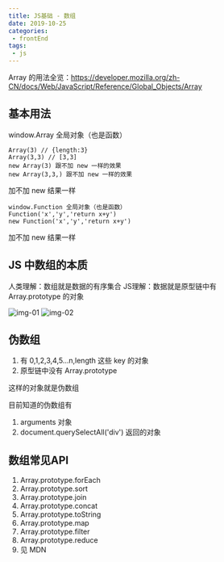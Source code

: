 ```yaml
---
title: JS基础 - 数组
date: 2019-10-25
categories:
 - frontEnd
tags:
 - js
---
```


Array 的用法全览：https://developer.mozilla.org/zh-CN/docs/Web/JavaScript/Reference/Global_Objects/Array

## 基本用法

window.Array 全局对象（也是函数）

```
Array(3) // {length:3} 
Array(3,3) // [3,3] 
new Array(3) 跟不加 new 一样的效果
new Array(3,3,) 跟不加 new 一样的效果
```

加不加 new 结果一样

```
window.Function 全局对象（也是函数）
Function('x','y','return x+y')
new Function('x','y','return x+y')
```

加不加 new 结果一样

## JS 中数组的本质

人类理解：数组就是数据的有序集合
JS理解：数据就是原型链中有 Array.prototype 的对象

![img-01](img-01.png)
![img-02](img-02.jpg)
## 伪数组

1. 有 0,1,2,3,4,5...n,length 这些 key 的对象
2. 原型链中没有 Array.prototype

这样的对象就是伪数组



目前知道的伪数组有

1. arguments 对象
2. document.querySelectAll('div') 返回的对象



## 数组常见API

1. Array.prototype.forEach
2. Array.prototype.sort
3. Array.prototype.join
4. Array.prototype.concat
5. Array.prototype.toString
6. Array.prototype.map
7. Array.prototype.filter
8. Array.prototype.reduce
9. 见 MDN

 

